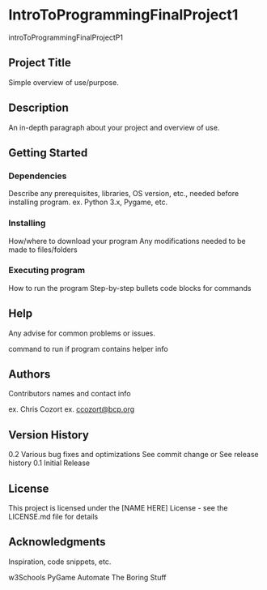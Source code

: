 # IntroToProgrammingFinalProject1
introToProgrammingFinalProjectP1
## Project Title
Simple overview of use/purpose.

## Description
An in-depth paragraph about your project and overview of use.

## Getting Started
### Dependencies
Describe any prerequisites, libraries, OS version, etc., needed before installing program.
ex. Python 3.x, Pygame, etc.
### Installing
How/where to download your program
Any modifications needed to be made to files/folders
### Executing program
How to run the program
Step-by-step bullets
code blocks for commands
## Help
Any advise for common problems or issues.

command to run if program contains helper info
## Authors
Contributors names and contact info

ex. Chris Cozort
ex. ccozort@bcp.org

## Version History
0.2
Various bug fixes and optimizations
See commit change or See release history
0.1
Initial Release
## License
This project is licensed under the [NAME HERE] License - see the LICENSE.md file for details

## Acknowledgments
Inspiration, code snippets, etc.

w3Schools
PyGame
Automate The Boring Stuff
